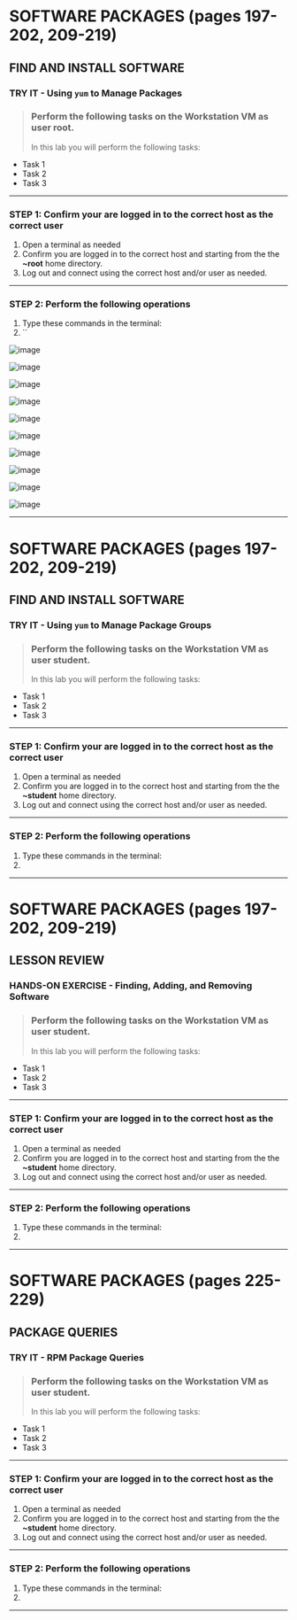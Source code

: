 # SOFTWARE PACKAGES (pages 197-202, 209-219)
## FIND AND INSTALL SOFTWARE

### TRY IT - Using `yum` to Manage Packages

> ### Perform the following tasks on the **Workstation VM** as user **root**.
> In this lab you will perform the following tasks:
- Task 1
- Task 2
- Task 3

******
### STEP 1: Confirm your are logged in to the correct host as the correct user
1. Open a terminal as needed
2. Confirm you are logged in to the correct host and starting from the the **~root** home directory.
3. Log out and connect using the correct host and/or user as needed.
******
### STEP 2: Perform the following operations
1. Type these commands in the terminal: 
2. ``

![image](https://user-images.githubusercontent.com/36435980/166342381-3ff9c513-c4d4-4fe3-9004-f9b798f86919.png)

![image](https://user-images.githubusercontent.com/36435980/166342722-137de484-4aeb-4ca1-9759-50714dc0dda0.png)

![image](https://user-images.githubusercontent.com/36435980/166342884-409ccec7-d548-44cb-bdd6-078e0c470ae6.png)

![image](https://user-images.githubusercontent.com/36435980/166343941-2e282deb-a3d8-4a8e-950d-dfa6ef506465.png)

![image](https://user-images.githubusercontent.com/36435980/166344362-4fa83498-a506-443c-8385-7ba692bbec0a.png)

![image](https://user-images.githubusercontent.com/36435980/166344495-7e1d85ae-962d-48f0-bb9a-803ff04cf37c.png)

![image](https://user-images.githubusercontent.com/36435980/166344647-885b1fd2-492b-44bb-b2c4-84aeb2fb195c.png)

![image](https://user-images.githubusercontent.com/36435980/166344966-1fa93466-0842-4d3c-9046-33107acf34ff.png)

![image](https://user-images.githubusercontent.com/36435980/166345108-ed6f549f-3b73-4d93-a1fe-08aabbf2a90e.png)

![image](https://user-images.githubusercontent.com/36435980/166345248-21b706ed-01e5-4142-8e28-df1d8f15290e.png)


******

# SOFTWARE PACKAGES (pages 197-202, 209-219)
## FIND AND INSTALL SOFTWARE

### TRY IT - Using `yum` to Manage Package Groups

> ### Perform the following tasks on the **Workstation VM** as user **student**.
> In this lab you will perform the following tasks:
- Task 1
- Task 2
- Task 3


******
### STEP 1: Confirm your are logged in to the correct host as the correct user
1. Open a terminal as needed
2. Confirm you are logged in to the correct host and starting from the the **~student** home directory.
3. Log out and connect using the correct host and/or user as needed.
******
### STEP 2: Perform the following operations
1. Type these commands in the terminal: 
2. ` `



******

# SOFTWARE PACKAGES (pages 197-202, 209-219)
## LESSON REVIEW

### HANDS-ON EXERCISE - Finding, Adding, and Removing Software

> ### Perform the following tasks on the **Workstation VM** as user **student**.
> In this lab you will perform the following tasks:
- Task 1
- Task 2
- Task 3


******
### STEP 1: Confirm your are logged in to the correct host as the correct user
1. Open a terminal as needed
2. Confirm you are logged in to the correct host and starting from the the **~student** home directory.
3. Log out and connect using the correct host and/or user as needed.
******
### STEP 2: Perform the following operations
1. Type these commands in the terminal: 
2. ` `



******

# SOFTWARE PACKAGES (pages 225-229)
## PACKAGE QUERIES

### TRY IT - RPM Package Queries

> ### Perform the following tasks on the **Workstation VM** as user **student**.
> In this lab you will perform the following tasks:
- Task 1
- Task 2
- Task 3


******
### STEP 1: Confirm your are logged in to the correct host as the correct user
1. Open a terminal as needed
2. Confirm you are logged in to the correct host and starting from the the **~student** home directory.
3. Log out and connect using the correct host and/or user as needed.
******
### STEP 2: Perform the following operations
1. Type these commands in the terminal: 
2. ` `



******
